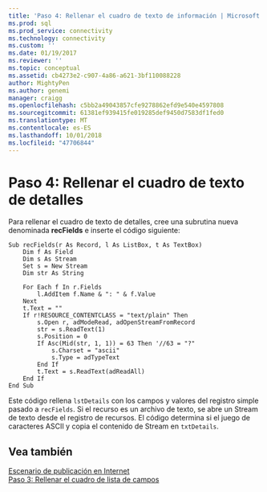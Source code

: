 ```yaml
---
title: 'Paso 4: Rellenar el cuadro de texto de información | Microsoft Docs'
ms.prod: sql
ms.prod_service: connectivity
ms.technology: connectivity
ms.custom: ''
ms.date: 01/19/2017
ms.reviewer: ''
ms.topic: conceptual
ms.assetid: cb4273e2-c907-4a86-a621-3bf110088228
author: MightyPen
ms.author: genemi
manager: craigg
ms.openlocfilehash: c5bb2a49043857cfe9278862efd9e540e4597808
ms.sourcegitcommit: 61381ef939415fe019285def9450d7583df1fed0
ms.translationtype: MT
ms.contentlocale: es-ES
ms.lasthandoff: 10/01/2018
ms.locfileid: "47706844"
---
```

# <a name="step-4-populate-the-details-text-box"></a>Paso 4: Rellenar el cuadro de texto de detalles
Para rellenar el cuadro de texto de detalles, cree una subrutina nueva denominada **recFields** e inserte el código siguiente:  
  
```  
Sub recFields(r As Record, l As ListBox, t As TextBox)  
    Dim f As Field  
    Dim s As Stream  
    Set s = New Stream  
    Dim str As String  
  
    For Each f In r.Fields  
        l.AddItem f.Name & ": " & f.Value  
    Next  
    t.Text = ""  
    If r!RESOURCE_CONTENTCLASS = "text/plain" Then  
        s.Open r, adModeRead, adOpenStreamFromRecord  
        str = s.ReadText(1)  
        s.Position = 0  
        If Asc(Mid(str, 1, 1)) = 63 Then '//63 = "?"  
            s.Charset = "ascii"  
            s.Type = adTypeText  
        End If  
        t.Text = s.ReadText(adReadAll)  
    End If  
End Sub  
```  
  
 Este código rellena `lstDetails` con los campos y valores del registro simple pasado a `recFields`. Si el recurso es un archivo de texto, se abre un Stream de texto desde el registro de recursos. El código determina si el juego de caracteres ASCII y copia el contenido de Stream en `txtDetails`.  
  
## <a name="see-also"></a>Vea también  
 [Escenario de publicación en Internet](../../../ado/guide/data/internet-publishing-scenario.md)   
 [Paso 3: Rellenar el cuadro de lista de campos](../../../ado/guide/data/step-3-populate-the-fields-list-box.md)

